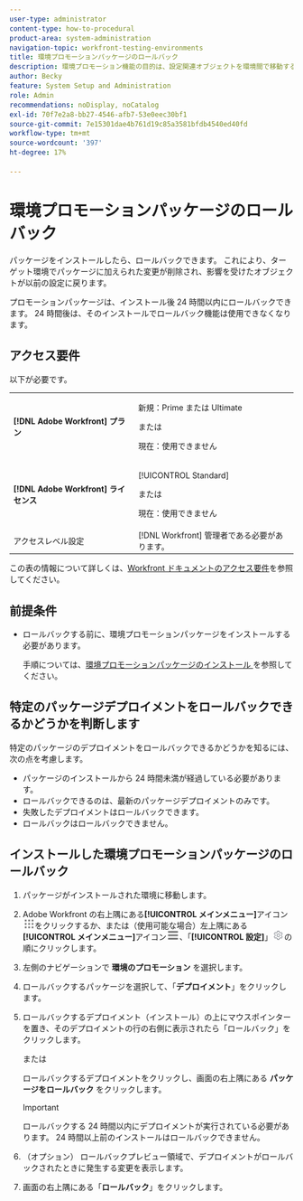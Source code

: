 ```yaml
---
user-type: administrator
content-type: how-to-procedural
product-area: system-administration
navigation-topic: workfront-testing-environments
title: 環境プロモーションパッケージのロールバック
description: 環境プロモーション機能の目的は、設定関連オブジェクトを環境間で移動する機能を提供することです。 インストールしたプロモーションパッケージをターゲット環境からロールバックする方法を説明します。
author: Becky
feature: System Setup and Administration
role: Admin
recommendations: noDisplay, noCatalog
exl-id: 70f7e2a8-bb27-4546-afb7-53e0eec30bf1
source-git-commit: 7e15301dae4b761d19c85a3581bfdb4540ed40fd
workflow-type: tm+mt
source-wordcount: '397'
ht-degree: 17%

---
```


# 環境プロモーションパッケージのロールバック



パッケージをインストールしたら、ロールバックできます。 これにより、ターゲット環境でパッケージに加えられた変更が削除され、影響を受けたオブジェクトが以前の設定に戻ります。

プロモーションパッケージは、インストール後 24 時間以内にロールバックできます。 24 時間後は、そのインストールでロールバック機能は使用できなくなります。

## アクセス要件

以下が必要です。

<table>
  <tr>
   <td><strong>[!DNL Adobe Workfront] プラン</strong>
   </td>
   <td> <p>新規：Prime または Ultimate</p><p>または</p><p>現在：使用できません</p>
   </td>
  </tr>
  <tr>
   <td><strong>[!DNL Adobe Workfront] ライセンス</strong>
   </td>
   <td> <p>[!UICONTROL Standard]</p><p>または</p><p>現在：使用できません</p>
   </td>
  </tr>
   <tr>
   <td>アクセスレベル設定
   </td>
   <td>[!DNL Workfront] 管理者である必要があります。
   </td>
  </tr>
</table>

この表の情報について詳しくは、[Workfront ドキュメントのアクセス要件](/help/quicksilver/administration-and-setup/add-users/access-levels-and-object-permissions/access-level-requirements-in-documentation.md)を参照してください。

## 前提条件

* ロールバックする前に、環境プロモーションパッケージをインストールする必要があります。

  手順については、[&#x200B; 環境プロモーションパッケージのインストール &#x200B;](/help/quicksilver/administration-and-setup/set-up-workfront/workfront-testing-environments/environment-promotion-install-package.md) を参照してください。


## 特定のパッケージデプロイメントをロールバックできるかどうかを判断します

特定のパッケージのデプロイメントをロールバックできるかどうかを知るには、次の点を考慮します。

* パッケージのインストールから 24 時間未満が経過している必要があります。
* ロールバックできるのは、最新のパッケージデプロイメントのみです。
* 失敗したデプロイメントはロールバックできます。
* ロールバックはロールバックできません。


## インストールした環境プロモーションパッケージのロールバック

1. パッケージがインストールされた環境に移動します。
1. Adobe Workfront の右上隅にある&#x200B;**[!UICONTROL メインメニュー]**&#x200B;アイコン![メインメニュー](/help/_includes/assets/main-menu-icon.png)をクリックするか、または（使用可能な場合）左上隅にある&#x200B;**[!UICONTROL メインメニュー]**&#x200B;アイコン![メインメニュー](/help/_includes/assets/main-menu-icon-left-nav.png)、「**[!UICONTROL 設定]**」![設定アイコン](/help/_includes/assets/gear-icon-setup.png)の順にクリックします。
1. 左側のナビゲーションで **環境のプロモーション** を選択します。
1. ロールバックするパッケージを選択して、「**デプロイメント**」をクリックします。
1. ロールバックするデプロイメント（インストール）の上にマウスポインターを置き、そのデプロイメントの行の右側に表示されたら「ロールバック」をクリックします。

   または

   ロールバックするデプロイメントをクリックし、画面の右上隅にある **パッケージをロールバック** をクリックします。

   >[!IMPORTANT]
   >
   >ロールバックする 24 時間以内にデプロイメントが実行されている必要があります。 24 時間以上前のインストールはロールバックできません。

1. （オプション） ロールバックプレビュー領域で、デプロイメントがロールバックされたときに発生する変更を表示します。
1. 画面の右上隅にある「**ロールバック**」をクリックします。

